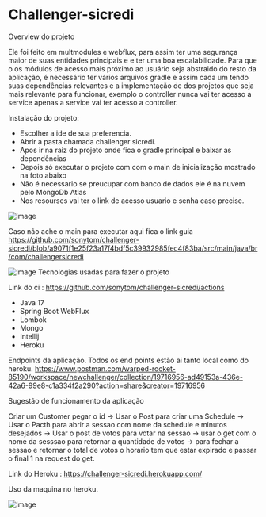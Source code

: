 # Challenger-sicredi

Overview do projeto 

Ele foi feito em multmodules e webflux, para assim ter uma segurança maior de suas entidades principais e e ter uma boa escalabilidade.
 Para que o os módulos de acesso mais próximo ao usuário seja abstraido do resto da aplicação, é necessário ter vários arquivos gradle e assim cada um tendo suas dependências relevantes e a implementação de dos projetos que seja mais relevante para funcionar, exemplo o controller nunca vai ter acesso a service apenas a service vai ter acesso a controller.

Instalação do projeto: 

- Escolher a ide de sua preferencia.
- Abrir a pasta chamada challenger sicredi.
- Apos ir na raiz do projeto onde fica o gradle principal e baixar as dependências 
- Depois só executar o projeto com com o main de inicialização mostrado na foto abaixo
- Não é necessario se preucupar com banco de dados ele é na nuvem pelo MongoDb Atlas
- Nos resourses vai ter o link de acesso usuario e senha caso precise.

![image](https://user-images.githubusercontent.com/33350348/219103670-cfb62457-5877-41d4-a79d-2ed0b13bc818.png)

Caso não ache o main para executar aqui fica o link guia 
https://github.com/sonytom/challenger-sicredi/blob/a9071f1e25f23a17f4bdf5c39932985fec4f83ba/src/main/java/br/com/challengersicredi


![image](https://user-images.githubusercontent.com/33350348/218972373-c839f8c7-2d43-4e08-8212-3a3a1e106610.png)
Tecnologias usadas para fazer o projeto

Link do ci : https://github.com/sonytom/challenger-sicredi/actions

- Java 17
- Spring Boot WebFlux 
- Lombok 
- Mongo
- Intellij
- Heroku

Endpoints da aplicação.
Todos os end points estão ai tanto local como do heroku.
https://www.postman.com/warped-rocket-85190/workspace/newchallenger/collection/19716956-ad49153a-436e-42a6-99e8-c1a334f2a290?action=share&creator=19716956

Sugestão de funcionamento da aplicação 

Criar um Customer pegar o id -> Usar o Post para criar  uma Schedule ->  Usar o Pacth para abrir a sessao com nome da schedule e minutos desejados -> Usar o post de votos para votar na sessao -> usar o get com o nome da sesssao para retornar a quantidade de votos -> para fechar a sessao e retornar o total de votos o horario tem que estar expirado e passar o final 1 na request do get.


Link do Heroku : https://challenger-sicredi.herokuapp.com/

Uso da maquina no heroku.

![image](https://user-images.githubusercontent.com/33350348/218972373-c839f8c7-2d43-4e08-8212-3a3a1e106610.png)


